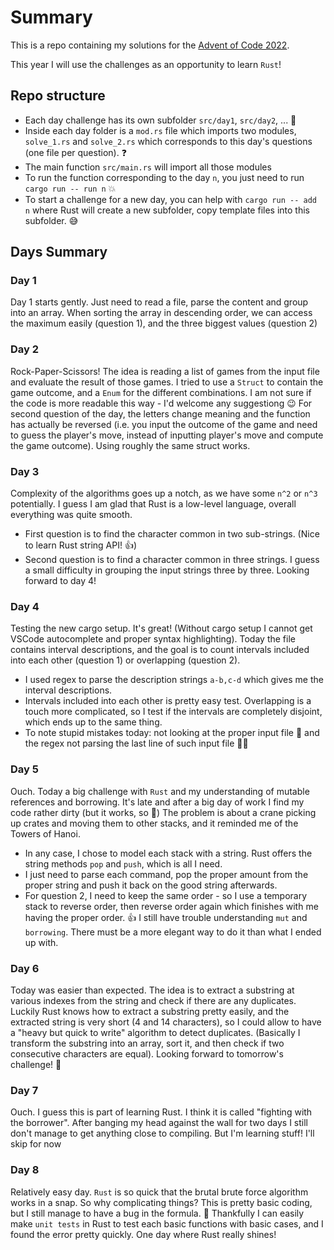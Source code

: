# Summary
This is a repo containing my solutions for the [Advent of Code 2022](https://adventofcode.com/2022).

This year I will use the challenges as an opportunity to learn `Rust`!

## Repo structure
* Each day challenge has its own subfolder `src/day1`, `src/day2`, ... 📅
* Inside each day folder is a `mod.rs` file which imports two modules, `solve_1.rs` and `solve_2.rs` which corresponds to this day's questions (one file per question). ❓
* The main function `src/main.rs` will import all those modules
* To run the function corresponding to the day `n`, you just need to run `cargo run -- run n` 💥
* To start a challenge for a new day, you can help with `cargo run -- add n` where Rust will create a new subfolder, copy template files into this subfolder. 😅

## Days Summary

### Day 1
Day 1 starts gently. Just need to read a file, parse the content and group into an array.
When sorting the array in descending order, we can access the maximum easily (question 1), and the three biggest values (question 2)

### Day 2
Rock-Paper-Scissors!
The idea is reading a list of games from the input file and evaluate the result of those games.
I tried to use a `Struct` to contain the game outcome, and a `Enum` for the different combinations. I am not sure if the code is more readable this way - I'd welcome any suggestiong 😉
For second question of the day, the letters change meaning and the function has actually be reversed (i.e. you input the outcome of the game and need to guess the player's move, instead of inputting player's move and compute the game outcome). Using roughly the same struct works.

### Day 3
Complexity of the algorithms goes up a notch, as we have some `n^2` or `n^3` potentially.
I guess I am glad that Rust is a low-level language, overall everything was quite smooth.
* First question is to find the character common in two sub-strings. (Nice to learn Rust string API! 👍)
* Second question is to find a character common in three strings. I guess a small difficulty in grouping the input strings three by three.
Looking forward to day 4!

### Day 4
Testing the new cargo setup. It's great! (Without cargo setup I cannot get VSCode autocomplete and proper syntax highlighting).
Today the file contains interval descriptions, and the goal is to count intervals included into each other (question 1) or overlapping (question 2).
* I used regex to parse the description strings `a-b,c-d` which gives me the interval descriptions.
* Intervals included into each other is pretty easy test. Overlapping is a touch more complicated, so I test if the intervals are completely disjoint, which ends up to the same thing.
* To note stupid mistakes today: not looking at the proper input file 🤦 and the regex not parsing the last line of such input file 🤦🤦

### Day 5
Ouch. Today a big challenge with `Rust` and my understanding of mutable references and borrowing.
It's late and after a big day of work I find my code rather dirty (but it works, so 🤷)
The problem is about a crane picking up crates and moving them to other stacks, and it reminded me of the Towers of Hanoi.
* In any case, I chose to model each stack with a string. Rust offers the string methods `pop` and `push`, which is all I need.
* I just need to parse each command, pop the proper amount from the proper string and push it back on the good string afterwards.
* For question 2, I need to keep the same order - so I use a temporary stack to reverse order, then reverse order again which finishes with me having the proper order. 👍
I still have trouble understanding `mut` and `borrowing`. There must be a more elegant way to do it than what I ended up with.

### Day 6
Today was easier than expected. The idea is to extract a substring at various indexes from the string and check if there are any duplicates.
Luckily Rust knows how to extract a substring pretty easily, and the extracted string is very short (4 and 14 characters), so I could allow to have a "heavy but quick to write" algorithm to detect duplicates. (Basically I transform the substring into an array, sort it, and then check if two consecutive characters are equal).
Looking forward to tomorrow's challenge! 💪

### Day 7
Ouch. I guess this is part of learning Rust. I think it is called "fighting with the borrower". After banging my head against the wall for two days I still don't manage to get anything close to compiling. But I'm learning stuff!
I'll skip for now

### Day 8
Relatively easy day. `Rust` is so quick that the brutal brute force algorithm works in a snap. So why complicating things? This is pretty basic coding, but I still manage to have a bug in the formula. 🤦 Thankfully I can easily make `unit tests` in Rust to test each basic functions with basic cases, and I found the error pretty quickly. One day where Rust really shines!

